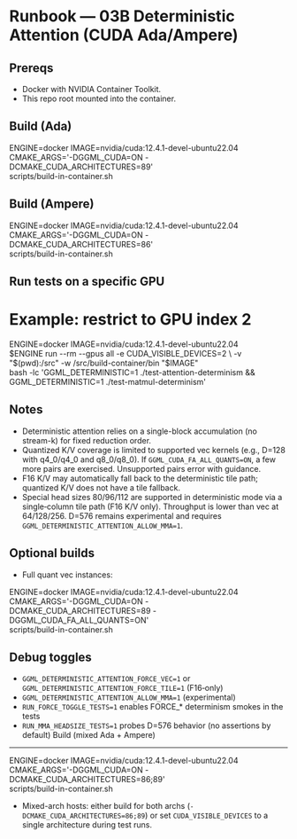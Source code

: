 Runbook — 03B Deterministic Attention (CUDA Ada/Ampere)
======================================================

Prereqs
-------
- Docker with NVIDIA Container Toolkit.
- This repo root mounted into the container.

Build (Ada)
-----------

ENGINE=docker IMAGE=nvidia/cuda:12.4.1-devel-ubuntu22.04 \
CMAKE_ARGS='-DGGML_CUDA=ON -DCMAKE_CUDA_ARCHITECTURES=89' \
scripts/build-in-container.sh

Build (Ampere)
--------------

ENGINE=docker IMAGE=nvidia/cuda:12.4.1-devel-ubuntu22.04 \
CMAKE_ARGS='-DGGML_CUDA=ON -DCMAKE_CUDA_ARCHITECTURES=86' \
scripts/build-in-container.sh

Run tests on a specific GPU
---------------------------

# Example: restrict to GPU index 2
ENGINE=docker IMAGE=nvidia/cuda:12.4.1-devel-ubuntu22.04 \
$ENGINE run --rm --gpus all -e CUDA_VISIBLE_DEVICES=2 \
  -v "$(pwd):/src" -w /src/build-container/bin "$IMAGE" \
  bash -lc 'GGML_DETERMINISTIC=1 ./test-attention-determinism && GGML_DETERMINISTIC=1 ./test-matmul-determinism'

Notes
-----
- Deterministic attention relies on a single-block accumulation (no stream-k) for fixed reduction order.
- Quantized K/V coverage is limited to supported vec kernels (e.g., D=128 with q4_0/q4_0 and q8_0/q8_0). If `GGML_CUDA_FA_ALL_QUANTS=ON`, a few more pairs are exercised. Unsupported pairs error with guidance.
- F16 K/V may automatically fall back to the deterministic tile path; quantized K/V does not have a tile fallback.
- Special head sizes 80/96/112 are supported in deterministic mode via a single‑column tile path (F16 K/V only). Throughput is lower than vec at 64/128/256. D=576 remains experimental and requires `GGML_DETERMINISTIC_ATTENTION_ALLOW_MMA=1`.

Optional builds
---------------
- Full quant vec instances:

ENGINE=docker IMAGE=nvidia/cuda:12.4.1-devel-ubuntu22.04 \
CMAKE_ARGS='-DGGML_CUDA=ON -DCMAKE_CUDA_ARCHITECTURES=89 -DGGML_CUDA_FA_ALL_QUANTS=ON' \
scripts/build-in-container.sh

Debug toggles
-------------
- `GGML_DETERMINISTIC_ATTENTION_FORCE_VEC=1` or `GGML_DETERMINISTIC_ATTENTION_FORCE_TILE=1` (F16‑only)
- `GGML_DETERMINISTIC_ATTENTION_ALLOW_MMA=1` (experimental)
- `RUN_FORCE_TOGGLE_TESTS=1` enables FORCE_* determinism smokes in the tests
- `RUN_MMA_HEADSIZE_TESTS=1` probes D=576 behavior (no assertions by default)
Build (mixed Ada + Ampere)
--------------------------

ENGINE=docker IMAGE=nvidia/cuda:12.4.1-devel-ubuntu22.04 \
CMAKE_ARGS='-DGGML_CUDA=ON -DCMAKE_CUDA_ARCHITECTURES=86;89' \
scripts/build-in-container.sh

- Mixed-arch hosts: either build for both archs (`-DCMAKE_CUDA_ARCHITECTURES=86;89`) or set `CUDA_VISIBLE_DEVICES` to a single architecture during test runs.
